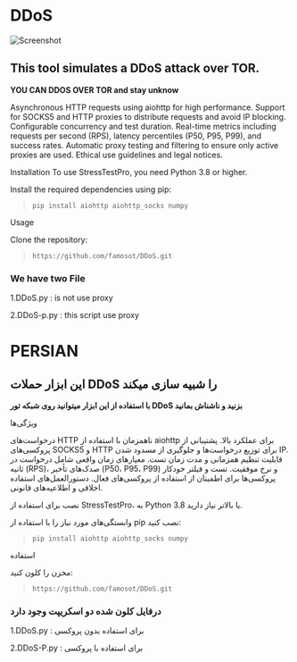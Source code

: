 # DDoS
![Screenshot](https://github.com/user-attachments/assets/c10a20ef-39d9-4e46-9ba0-1898d53f7a1f)


## This tool simulates a DDoS attack over TOR.

**YOU CAN DDOS OVER TOR and stay unknow**

Asynchronous HTTP requests using aiohttp for high performance.
Support for SOCKS5 and HTTP proxies to distribute requests and avoid IP blocking.
Configurable concurrency and test duration.
Real-time metrics including requests per second (RPS), latency percentiles (P50, P95, P99), and success rates.
Automatic proxy testing and filtering to ensure only active proxies are used.
Ethical use guidelines and legal notices.

Installation
To use StressTestPro, you need Python 3.8 or higher.

Install the required dependencies using pip:

>```pip install aiohttp aiohttp_socks numpy```

Usage

Clone the repository:
>```https://github.com/famosot/DDoS.git```

### We have two File
1.DDoS.py : is not use proxy

2.DDoS-p.py : this script use proxy



# PERSIAN

## این ابزار حملات DDoS را شبیه سازی میکند
**با استفاده از این ابزار میتوانید روی شبکه تور DDoS بزنید و ناشناش بمانید**

ویژگی‌ها

درخواست‌های HTTP ناهمزمان با استفاده از aiohttp برای عملکرد بالا.
پشتیبانی از پروکسی‌های SOCKS5 و HTTP برای توزیع درخواست‌ها و جلوگیری از مسدود شدن IP.
قابلیت تنظیم همزمانی و مدت زمان تست.
معیارهای زمان واقعی شامل درخواست در ثانیه (RPS)، صدک‌های تأخیر (P50، P95، P99) و نرخ موفقیت.
تست و فیلتر خودکار پروکسی‌ها برای اطمینان از استفاده از پروکسی‌های فعال.
دستورالعمل‌های استفاده اخلاقی و اطلاعیه‌های قانونی.

نصب
برای استفاده از StressTestPro، به Python 3.8 یا بالاتر نیاز دارید.

وابستگی‌های مورد نیاز را با استفاده از pip نصب کنید:
>```pip install aiohttp aiohttp_socks numpy```

استفاده

مخزن را کلون کنید:

>```https://github.com/famosot/DDoS.git```

### درفایل کلون شده دو اسکریپت وجود دارد
1.DDoS.py : برای استفاده بدون پروکسی

2.DDoS-P.py : برای استفاده با پروکسی





